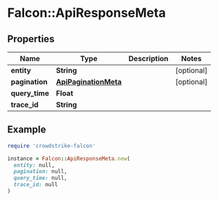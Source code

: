 # Falcon::ApiResponseMeta

## Properties

| Name | Type | Description | Notes |
| ---- | ---- | ----------- | ----- |
| **entity** | **String** |  | [optional] |
| **pagination** | [**ApiPaginationMeta**](ApiPaginationMeta.md) |  | [optional] |
| **query_time** | **Float** |  |  |
| **trace_id** | **String** |  |  |

## Example

```ruby
require 'crowdstrike-falcon'

instance = Falcon::ApiResponseMeta.new(
  entity: null,
  pagination: null,
  query_time: null,
  trace_id: null
)
```


